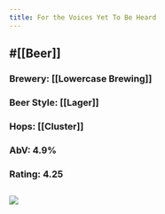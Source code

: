 ```yaml
---
title: For the Voices Yet To Be Heard
---
```


## #[[Beer]]
### Brewery: [[Lowercase Brewing]]

### Beer Style: [[Lager]]

### Hops: [[Cluster]]

### AbV: 4.9%

### Rating: 4.25

## ![](https://firebasestorage.googleapis.com/v0/b/firescript-577a2.appspot.com/o/imgs%2Fapp%2FVariably_Distressed%2F2ZAvzy6-gd.jpeg?alt=media&token=4f998ce4-e372-47da-8f2c-49ac46a1e8c7)
